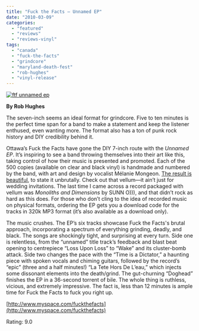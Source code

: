```yaml
---
title: "Fuck the Facts – Unnamed EP"
date: "2010-03-09"
categories: 
  - "featured"
  - "reviews"
  - "reviews-vinyl"
tags: 
  - "canada"
  - "fuck-the-facts"
  - "grindcore"
  - "maryland-death-fest"
  - "rob-hughes"
  - "vinyl-release"
---
```


[![ftf unnamed ep](http://www.hellbound.ca/wp-content/uploads/2010/03/ftf-unnamed-ep-300x225.jpg "ftf unnamed ep")](http://www.hellbound.ca/wp-content/uploads/2010/03/ftf-unnamed-ep.jpg)

**By Rob Hughes**

The seven-inch seems an ideal format for grindcore. Five to ten minutes is the perfect time span for a band to make a statement and keep the listener enthused, even wanting more. The format also has a ton of punk rock history and DIY credibility behind it.

Ottawa’s Fuck the Facts have gone the DIY 7-inch route with the _Unnamed EP_. It’s inspiring to see a band throwing themselves into their art like this, taking control of how their music is presented and promoted. Each of the 500 copies (available on clear and black vinyl) is handmade and numbered by the band, with art and design by vocalist Mélanie Mongeon. [The result is beautiful](http://viewmorepics.myspace.com/index.cfm?fuseaction=viewImage&friendID=3028679&albumID=0&imageID=74996020), to state it unbrutally. Check out that vellum—it ain’t just for wedding invitations. The last time I came across a record packaged with vellum was _Monoliths and Dimensions_ by SUNN O))), and that didn’t rock as hard as this does. For those who don’t cling to the idea of recorded music on physical formats, ordering the EP gets you a download code for the tracks in 320k MP3 format (it’s also available as a download only).

The music crushes. The EP’s six tracks showcase Fuck the Facts's brutal approach, incorporating a spectrum of everything grinding, deadly, and black. The songs are shockingly tight, and surprising at every turn. Side one is relentless, from the “unnamed” title track’s feedback and blast beat opening to centrepiece “Loss Upon Loss” to “Wake” and its cluster-bomb attack. Side two changes the pace with the “Time is a Dictator,” a haunting piece with spoken vocals and chiming guitars, followed by the record’s “epic” (three and a half minutes!) “La Tete Hors De L’eau,” which injects some dissonant elements into the death/grind. The gut-churning “Doghead” finishes the EP in a 36-second torrent of bile. The whole thing is ruthless, vicious, and extremely impressive. The fact is, less than 12 minutes is ample time for Fuck the Facts to fuck you right up.

[http://www.myspace.com/fuckthefacts](http://www.myspace.com/fuckthefacts)

Rating: 9.0
